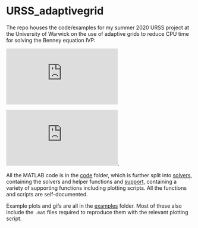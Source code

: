 # URSS_adaptivegrid

The repo houses the code/examples for my summer 2020 URSS project at the University of Warwick on the use of adaptive grids to reduce CPU time for solving the Benney equation IVP:

![equation1](https://latex.codecogs.com/gif.latex?h_t%20-%20f%20&plus;%20q_x%20%3D%200)

![equation1](https://latex.codecogs.com/gif.latex?q%20%3D%20%5Cfrac%7B2h%5E3%7D%7B3%7D%20-%20%5Cfrac%7Bh%5E3%7D%7B3%7D%5Cleft%28%202h_x%5Ccot%28%5Ctheta%29%20-%20%5Cfrac%7Bh_%7Bxxx%7D%7D%7BC%7D%5Cright%29%20&plus;%20R%20%5Cleft%28%20%5Cfrac%7B8h%5E6h_x%7D%7B15%7D%20-%20%5Cfrac%7B2h%5E4f%7D%7B3%7D%20%5Cright%29).

All the MATLAB code is in the [code](code) folder, which is further split into [solvers](code/solvers), containing the solvers and helper functions and [support](code/support), containing a variety of supporting functions including plotting scripts. All the functions and scripts are self-documented.

Example plots and gifs are all in the [examples](examples) folder. Most of these also include the `.mat` files required to reproduce them with the relevant plotting script.
